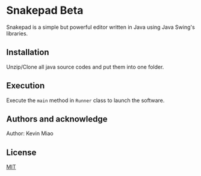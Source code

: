 # Snakepad Beta

Snakepad is a simple but powerful editor written in Java using Java Swing's libraries.

## Installation

Unzip/Clone all java source codes and put them into one folder.

## Execution

Execute the `main` method in `Runner` class to launch the software.

## Authors and acknowledge

Author: Kevin Miao

## License

[MIT](https://choosealicense.com/licenses/mit/)

<!-- This application is developed as my course project for APCS-A :) -->
